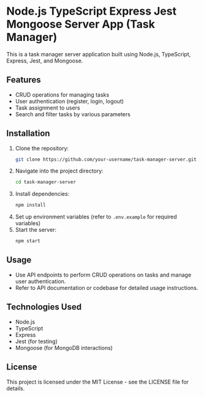 # Node.js TypeScript Express Jest Mongoose Server App (Task Manager)

This is a task manager server application built using Node.js, TypeScript, Express, Jest, and Mongoose.

## Features
- CRUD operations for managing tasks
- User authentication (register, login, logout)
- Task assignment to users
- Search and filter tasks by various parameters

## Installation
1. Clone the repository:
    ```bash
    git clone https://github.com/your-username/task-manager-server.git
    ```
2. Navigate into the project directory:
    ```bash
    cd task-manager-server
    ```
3. Install dependencies:
    ```bash
    npm install
    ```
4. Set up environment variables (refer to `.env.example` for required variables)
5. Start the server:
    ```bash
    npm start
    ```

## Usage
- Use API endpoints to perform CRUD operations on tasks and manage user authentication.
- Refer to API documentation or codebase for detailed usage instructions.

## Technologies Used
- Node.js
- TypeScript
- Express
- Jest (for testing)
- Mongoose (for MongoDB interactions)

## License
This project is licensed under the MIT License - see the LICENSE file for details.

